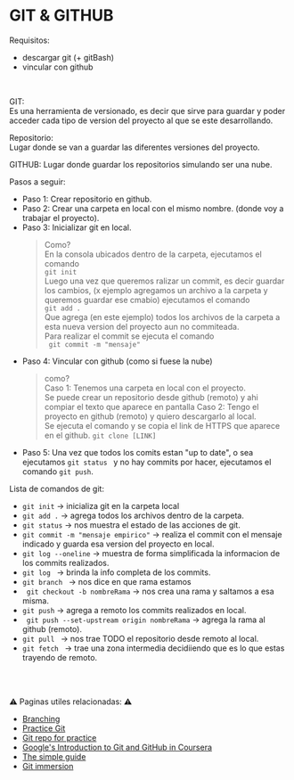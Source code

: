 # GIT & GITHUB 

Requisitos: 
- descargar git (+ gitBash)
- vincular con github

</br>

GIT:</br>
Es una herramienta de versionado, es decir que sirve para guardar y poder acceder cada tipo de version del proyecto al que se este desarrollando. 

Repositorio: </br>
Lugar donde se van a guardar las diferentes versiones del proyecto. 

GITHUB:
Lugar donde guardar los repositorios simulando ser una nube. 


Pasos a seguir: 
- Paso 1: Crear repositorio en github. 
- Paso 2: Crear una carpeta en local con el mismo nombre. (donde voy a trabajar el proyecto). 
- Paso 3: Inicializar git en local. 
    > Como? </br>
    > En la consola ubicados dentro de la carpeta, ejecutamos el comando </br> 
    ``` git init ```</br>
    > Luego una vez que queremos ralizar un commit, es decir guardar los cambios,  (x ejemplo agregamos un archivo a la carpeta y queremos guardar ese cmabio) ejecutamos el comando</br>
    ```git add .``` </br>
    > Que agrega (en este ejemplo) todos los archivos de la carpeta a esta nueva version del proyecto aun no commiteada. </br>
    > Para realizar el commit se ejecuta el comando </br>
    ``` git commit -m "mensaje"```</br>
- Paso 4: Vincular con github (como si fuese la nube)
    >como?</br> 
    >Caso 1: Tenemos una carpeta en local con el proyecto. </br> 
    >Se puede crear un repositorio desde github (remoto) y ahi compiar el texto que aparece en pantalla 
    > Caso 2: Tengo el proyecto en github (remoto) y quiero descargarlo al local. </br> Se ejecuta el comando y se copia el link de HTTPS que aparece en el github. 
    ```git clone [LINK] ```</br>
- Paso 5: Una vez que todos los comits estan "up to date", o sea ejecutamos  ```git status ``` y no hay commits por hacer, ejecutamos el comando 
``` git push ```.


Lista de comandos de git:</br>
- ```git init``` -> inicializa git en la carpeta local
- ```git add .``` -> agrega todos los archivos dentro de la carpeta.
- ```git status``` -> nos muestra el estado de las acciones de git.
- ```git commit -m "mensaje empirico"``` -> realiza el commit con el mensaje indicado y guarda esa version del proyecto en local. 
- ```git log --oneline``` -> muestra de forma simplificada la informacion de los commits realizados. 
- ```git log ``` -> brinda la info completa de los commits. 
- ```git branch ``` -> nos dice en que rama estamos 
- ``` git checkout -b nombreRama``` -> nos crea una rama y saltamos a esa misma. 
- ```git push``` -> agrega a remoto los commits realizados en local. 
- ``` git push --set-upstream origin nombreRama``` -> agrega la rama al github (remoto). 
- ```git pull ``` -> nos trae TODO el repositorio desde remoto al local. 
- ```git fetch ``` -> trae una zona intermedia decidiiendo que es lo que estas trayendo de remoto.


</br>
</br>

⚠️ Paginas utiles relacionadas: ⚠️
- [Branching](https://learngitbranching.js.org/)
- [Practice Git](https://gitexercises.fracz.com/)
- [Git repo for practice](https://github.com/PIC16B/git-practice)
- [Google's Introduction to Git and GitHub in Coursera](https://www.coursera.org/learn/introduction-git-github?irclickid=xWHwjBxo0xyNUl02KgStIxKJUkDyJ1wO%3AUtnX00&irgwc=1&utm_medium=partners&utm_source=impact&utm_campaign=3294490&utm_content=b2c)
- [The simple guide](http://up1.github.io/git-guide/index.html)
- [Git immersion](https://gitimmersion.com/lab_01.html)






